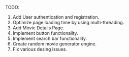 

TODO:
1. Add User authentication and registration.
2. Optimize page loading time by using multi-threading.
3. Add Movie Details Page.
4. Implement button functionality.
5. Implement search bar functionality.
6. Create random movie generator engine.
7. Fix various desing issues.
